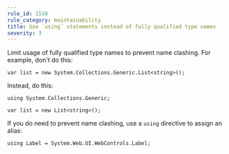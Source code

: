 ```yaml
---
rule_id: 1510
rule_category: maintainability
title: Use `using` statements instead of fully qualified type names
severity: 3
---
```

Limit usage of fully qualified type names to prevent name clashing. For example, don't do this:

	var list = new System.Collections.Generic.List<string>();

Instead, do this:

	using System.Collections.Generic;

	var list = new List<string>();

If you do need to prevent name clashing, use a `using` directive to assign an alias:

	using Label = System.Web.UI.WebControls.Label;
